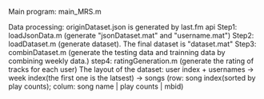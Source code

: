 Main program: main_MRS.m

Data processing: 
originDataset.json is generated by last.fm api
Step1: loadJsonData.m (generate "jsonDataset.mat" and "username.mat")
Step2: loadDataset.m (generate dataset). The final dataset is "dataset.mat" 
Step3: combinDataset.m (generate the testing data and trainning data by 
combining weekly data.)
step4: ratingGeneration.m (generate the rating of tracks for each user)
The layout of the dataset:
user index + usernames -> week index(the first one is the latsest) 
-> songs (row: song index(sorted by play counts); 
colum: song name | play counts | mbid)